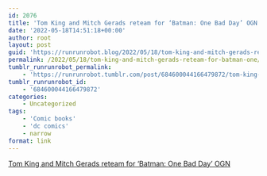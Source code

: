 ```yaml
---
id: 2076
title: 'Tom King and Mitch Gerads reteam for ‘Batman: One Bad Day’ OGN'
date: '2022-05-18T14:51:18+00:00'
author: root
layout: post
guid: 'https://runrunrobot.blog/2022/05/18/tom-king-and-mitch-gerads-reteam-for-batman-one/'
permalink: /2022/05/18/tom-king-and-mitch-gerads-reteam-for-batman-one/
tumblr_runrunrobot_permalink:
    - 'https://runrunrobot.tumblr.com/post/684600044166479872/tom-king-and-mitch-gerads-reteam-for-batman-one'
tumblr_runrunrobot_id:
    - '684600044166479872'
categories:
    - Uncategorized
tags:
    - 'Comic books'
    - 'dc comics'
    - narrow
format: link
---
```


[Tom King and Mitch Gerads reteam for ‘Batman: One Bad Day’ OGN](https://aiptcomics.com/2022/05/17/tom-king-gerads-batman-one-bad-day-ogn/)